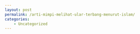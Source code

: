 ```yaml
---
layout: post
permalink: /arti-mimpi-melihat-ular-terbang-menurut-islam/
categories:
    - Uncategorized
---
```


